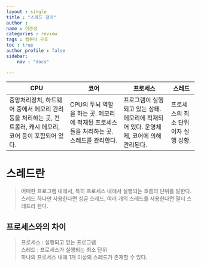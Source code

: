 ```yaml
---
layout : single
title : "스레드 정리"
author : 
name : 이준성
categories : review
tags : 컴퓨터 구조
toc : true
author_profile : false
sidebar:
    nav : "docs"

---
```


|CPU|코어|프로세스|스레드|
|---|---|---|---|
|중앙처리장치, 하드웨어 중에서 메모리 관리 등을 처리하는 곳, 컨트롤러, 캐시 메모리, 코어 등이 포함되어 있다.|CPU의 두뇌 역할을 하는 곳. 메모리에 적재된 프로세스들을 처리하는 곳. 스레드를 관리한다.|프로그램이 실행되고 있는 상태. 메모리에 적재되어 있다. 운영체제, 코어에 의해 관리된다.|프로세스의 최소 단위이자 실행 상황.|


# 스레드란

> 어떠한 프로그램 내에서, 특히 프로세스 내에서 실행되는 흐름의 단위를 말한다. 스레드 하나만 사용한다면 싱글 스레드, 여러 개의 스레드를 사용한다면 멀티 스레드라 한다.<br>

## 프로세스와의 차이

> 프로세스 : 실행되고 있는 프로그램<br>
> 스레드 : 프로세스가 실행되는 최소 단위<br>
> 하나의 프로세스 내에 1개 이상의 스레드가 존재할 수 있다.






